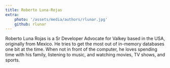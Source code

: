 ```yaml
---
title: Roberto Luna-Rojas
extra:
    photo: '/assets/media/authors/rlunar.jpg'
    github: rlunar
---
```


Roberto Luna Rojas is a Sr Developer Advocate for Valkey based in the USA, originally from Mexico. He tries to get the most out of in-memory databases one bit at the time. When not in front of the computer, he loves spending time with his family, listening to music, and watching movies, TV shows, and sports.